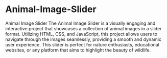 # Animal-Image-Slider
 Animal Image Slider The Animal Image Slider is a visually engaging and interactive project that showcases a collection of animal images in a slider format. Utilizing HTML, CSS, and JavaScript, this project allows users to navigate through the images seamlessly, providing a smooth and dynamic user experience. This slider is perfect for nature enthusiasts, educational websites, or any platform that aims to highlight the beauty of wildlife.
